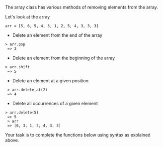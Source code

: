 The array class has various methods of removing elements from the array.

Let's look at the array
```
arr = [5, 6, 5, 4, 3, 1, 2, 5, 4, 3, 3, 3] 
```
- Delete an element from the end of the array
```
> arr.pop
 => 3
```
- Delete an element from the beginning of the array
```
> arr.shift
 => 5
```
- Delete an element at a given position
```
 > arr.delete_at(2)
 => 4
```
- Delete all occurrences of a given element
```
> arr.delete(5)
 => 5
 > arr
 => [6, 3, 1, 2, 4, 3, 3]
```
Your task is to complete the functions below using syntax as explained above.